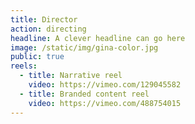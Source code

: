 ```yaml
---
title: Director
action: directing
headline: A clever headline can go here
image: /static/img/gina-color.jpg
public: true
reels:
  - title: Narrative reel
    video: https://vimeo.com/129045582
  - title: Branded content reel
    video: https://vimeo.com/488754015
---
```

